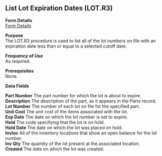 ##  List Lot Expiration Dates (LOT.R3)

<PageHeader />

**Form Details**  
[ Form Details ](LOT-R3-1/README.md)   

**Purpose**  
The LOT.R3 procedure is used to list all of the lot numbers on file with an
expiration date less than or equal to a selected cutoff date.

**Frequency of Use**  
As required.

**Prerequisites**  
None.

**Data Fields**

**Part Number** The part number for which the lot is about to expire.  
**Description** The description of the part, as it appears in the Parts
record.  
**Lot Number** The number of each lot on file for the specified part.  
**Unit Cost** The unit cost of the items associated with the lot.  
**Exp Date** The date on which the lot number is set to expire.  
**Hold** The code specifying that the lot is on hold.  
**Hold Date** The date on which the lot was placed on hold.  
**Invloc** All of the inventory locations that show an open balance for the
lot number.  
**Inv Qty** The quantity of the lot present at the associated location.  
**Created** The date on which the lot was created.  
  
<badge text= "Version 8.10.57" vertical="middle" />

<PageFooter />